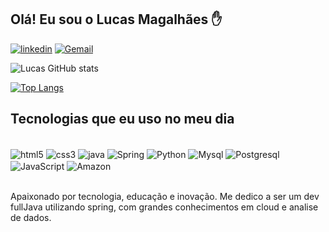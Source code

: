 
## Olá! Eu sou o Lucas Magalhães ✋

[![linkedin](https://img.shields.io/badge/LinkedIn-0077B5?style=for-the-badge&logo=linkedin&logoColor=white)](https://www.linkedin.com/in/lmagalhaees/)
[![Gemail](https://img.shields.io/badge/Gmail-D14836?style=for-the-badge&logo=gmail&logoColor=white)](lucasdecassia09@gmail.com)


![Lucas GitHub stats](https://github-readme-stats.vercel.app/api?username=Imalhaas&show_icons=true&theme=dracula)

[![Top Langs](https://github-readme-stats.vercel.app/api/top-langs/?username=imalhaas)](https://github.com/anuraghazra/github-readme-stats)
<br/>

## Tecnologias que eu uso no meu dia 

<div style="display: inline_block"> <br/>
<img align="center" alt="html5" src="https://img.shields.io/badge/HTML5-E34F26?style=for-the-badge&logo=html5&logoColor=white" />
<img align="center" alt="css3" src="https://img.shields.io/badge/CSS3-1572B6?style=for-the-badge&logo=css3&logoColor=white" />
<img align="center" alt="java" src="https://img.shields.io/badge/Java-ED8B00?style=for-the-badge&logo=openjdk&logoColor=white"/>
<img align="center" alt="Spring" src="https://img.shields.io/badge/Spring-6DB33F?style=for-the-badge&logo=spring&logoColor=white"/>
<img align="center" alt="Python" src="https://img.shields.io/badge/Python-14354C?style=for-the-badge&logo=python&logoColor=white"/>
<img align="center" alt="Mysql" src="https://img.shields.io/badge/MySQL-00000F?style=for-the-badge&logo=mysql&logoColor=white"/>
<img align="center" alt="Postgresql" src="https://img.shields.io/badge/PostgreSQL-316192?style=for-the-badge&logo=postgresql&logoColor=white" />
<img align="center" alt="JavaScript" src="https://img.shields.io/badge/JavaScript-F7DF1E?style=for-the-badge&logo=javascript&logoColor=black" />
<img align="center" alt="Amazon" src="https://img.shields.io/badge/Amazon_AWS-232F3E?style=for-the-badge&logo=amazon-aws&logoColor=white"/>
</div><br/>



Apaixonado por tecnologia, educação e inovação. 
Me dedico a ser um dev fullJava utilizando spring, com grandes conhecimentos em cloud e analise de dados. 

